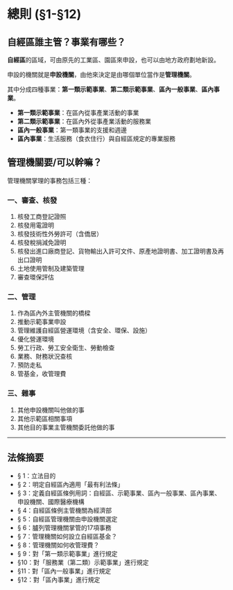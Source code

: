 # 總則 (§1-§12)

## 自經區誰主管？事業有哪些？

**自經區**的區域，可由原先的工業區、園區來申設，也可以由地方政府劃地新設。

申設的機關就是**申設機關**，由他來決定是由哪個單位當作是**管理機關**。

其中分成四種事業：**第一類示範事業**、**第二類示範事業**、**區內一般事業**、**區內事業**。

* **第一類示範事業**：在區內從事產業活動的事業
* **第二類示範事業**：在區內外從事產業活動的服務業
* **區內一般事業**：第一類事業的支援和週邊
* **區內事業**：生活服務（食衣住行）與自經區規定的專業服務

## 管理機關要/可以幹嘛？

管理機關掌理的事務包括三種：

### 一、審查、核發

1. 核發工商登記證照
2. 核發用電證明
3. 核發技術性外勞許可（含僑居）
4. 核發稅捐減免證明
5. 核發出進口廠商登記、貨物輸出入許可文件、原產地證明書、加工證明書及再出口證明
6. 土地使用管制及建築管理
7. 審查環保評估

### 二、管理

1. 作為區內外主管機關的橋樑
2. 推動示範事業申設
3. 管理維護自經區營運環境（含安全、環保、設施）
4. 優化營運環境
5. 勞工行政、勞工安全衛生、勞動檢查
6. 業務、財務狀況查核
7. 預防走私
8. 管基金，收管理費

### 三、雜事

1. 其他申設機關叫他做的事
2. 其他示範區相關事項
3. 其他目的事業主管機關委託他做的事

---

## 法條摘要

* § 1：立法目的
* § 2：明定自經區內適用「最有利法條」
* § 3：定義自經區條例用詞：自經區、示範事業、區內一般事業、區內事業、申設機關、國際醫療機構
* § 4：自經區條例主管機關為經濟部
* § 5：自經區管理機關由申設機關選定
* § 6：臚列管理機關掌管的17項事務
* § 7：管理機關如何設立自經區基金？
* § 8：管理機關如何收管理費？
* § 9：對「第一類示範事業」進行規定
* §10：對「服務業（第二類）示範事業」進行規定
* §11：對「區內一般事業」進行規定
* §12：對「區內事業」進行規定


